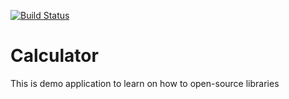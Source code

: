 [![Build Status](https://travis-ci.com/elgendyLanes/Calculator.svg?branch=master)](https://travis-ci.com/elgendyLanes/Calculator)


# Calculator
This is demo application to learn on how to open-source libraries
